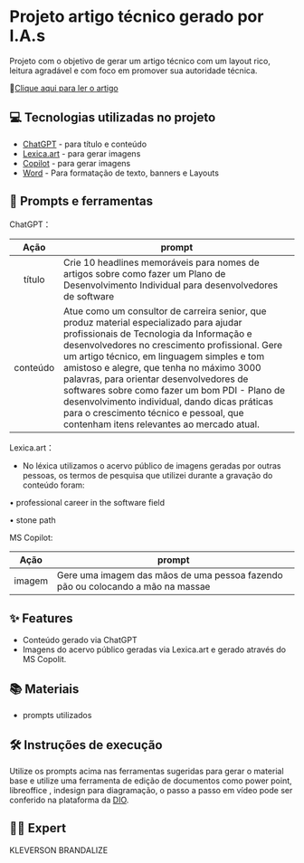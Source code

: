 # Projeto artigo técnico gerado por I.A.s


Projeto com o objetivo de gerar um artigo técnico com um layout rico, leitura agradável e com foco em promover sua autoridade técnica.

📕[Clique aqui para ler o artigo](https://www.dio.me/articles/prepare-se-para-o-proximo-nivel-como-elaborar-um-pdi-que-impulsione-sua-carreira)

## 💻 Tecnologias utilizadas no projeto

- [ChatGPT](https://chat.openai.com/) - para título e conteúdo
- [Lexica.art](https://lexica.art/) - para gerar imagens
- [Copilot](https://copilot.microsoft.com/) - para gerar imagens
- [Word](https://www.microsoft.com/en/microsoft-365/Word) - Para formatação de texto, banners e Layouts

## 📄 Prompts e ferramentas


ChatGPT：

|   Ação   | prompt                                                                                                                                                                                                                                                                         |
| :------: | ------------------------------------------------------------------------------------------------------------------------------------------------------------------------------------------------------------------------------------------------------------------------------ |
|  título  | Crie 10 headlines memoráveis para nomes de artigos sobre como fazer um Plano de Desenvolvimento Individual para desenvolvedores de software |                                                                                                                                                                                                  |
| conteúdo | Atue como um consultor de carreira senior, que produz material especializado para ajudar profissionais de Tecnologia da Informação e desenvolvedores no crescimento profissional. Gere um artigo técnico, em linguagem simples e tom amistoso e alegre, que tenha no máximo 3000 palavras, para orientar desenvolvedores de softwares sobre como fazer um bom PDI - Plano de desenvolvimento individual, dando dicas práticas para o crescimento técnico e pessoal, que contenham itens relevantes ao mercado atual. |


Lexica.art：

- No léxica utilizamos o acervo público de imagens geradas por outras pessoas, os termos de pesquisa que utilizei durante a gravação do conteúdo foram:

• professional career in the software field

• stone path


MS Copilot:

|   Ação   | prompt                                                                                                                                                                                                                                                                         |
| :------: | ------------------------------------------------------------------------------------------------------------------------------------------------------------------------------------------------------------------------------------------------------------------------------ |
|  imagem  | Gere uma imagem das mãos de uma pessoa fazendo pão ou colocando a mão na massae |                                                                                                                     


## ✨ Features

- Conteúdo gerado via ChatGPT
- Imagens do acervo público geradas via Lexica.art e gerado através do MS Copolit.

## 📚 Materiais

- prompts utilizados

## 🛠️ Instruções de execução

Utilize os prompts acima nas ferramentas sugeridas para gerar o material base e utilize uma ferramenta de edição de documentos como power point, libreoffice , indesign para diagramação, o passo a passo em vídeo pode ser conferido na plataforma da [DIO](https://dio.me).

## 👨‍💻 Expert

KLEVERSON BRANDALIZE
